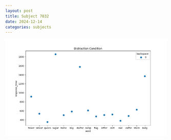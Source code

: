 ```yaml
---
layout: post
title: Subject 7032
date: 2024-12-14
categories: subjects
---
```


![](data/7032/run-3/7032_rt_acc_fuzzy_delay.png)
